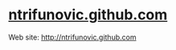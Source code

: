 [ntrifunovic.github.com](http://ntrifunovic.github.com)
======================

Web site: <http://ntrifunovic.github.com>
